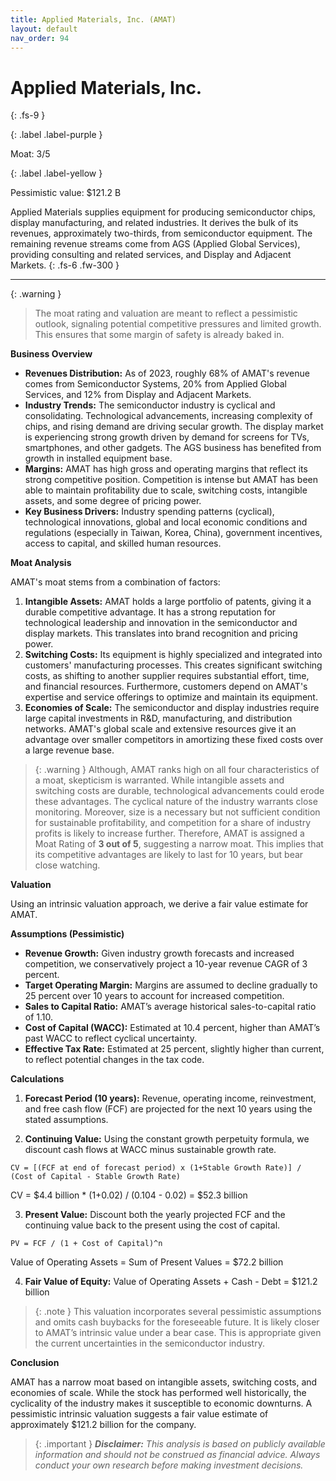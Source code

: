 ```yaml
---
title: Applied Materials, Inc. (AMAT)
layout: default
nav_order: 94
---
```


# Applied Materials, Inc.
{: .fs-9 }

{: .label .label-purple }

Moat: 3/5

{: .label .label-yellow }

Pessimistic value: $121.2 B

Applied Materials supplies equipment for producing semiconductor chips, display manufacturing, and related industries. It derives the bulk of its revenues, approximately two-thirds, from semiconductor equipment. The remaining revenue streams come from AGS (Applied Global Services), providing consulting and related services, and Display and Adjacent Markets.
{: .fs-6 .fw-300 }

---

{: .warning } 
>The moat rating and valuation are meant to reflect a pessimistic outlook, signaling potential competitive pressures and limited growth. This ensures that some margin of safety is already baked in.


**Business Overview**

* **Revenues Distribution:** As of 2023, roughly 68% of AMAT's revenue comes from Semiconductor Systems, 20% from Applied Global Services, and 12% from Display and Adjacent Markets.
* **Industry Trends:** The semiconductor industry is cyclical and consolidating. Technological advancements, increasing complexity of chips, and rising demand are driving secular growth. The display market is experiencing strong growth driven by demand for screens for TVs, smartphones, and other gadgets.  The AGS business has benefited from growth in installed equipment base.
* **Margins:** AMAT has high gross and operating margins that reflect its strong competitive position. Competition is intense but AMAT has been able to maintain profitability due to scale, switching costs, intangible assets, and some degree of pricing power.
* **Key Business Drivers:** Industry spending patterns (cyclical), technological innovations, global and local economic conditions and regulations (especially in Taiwan, Korea, China), government incentives, access to capital, and skilled human resources.

**Moat Analysis**

AMAT's moat stems from a combination of factors:

1. **Intangible Assets:** AMAT holds a large portfolio of patents, giving it a durable competitive advantage. It has a strong reputation for technological leadership and innovation in the semiconductor and display markets. This translates into brand recognition and pricing power.
2. **Switching Costs:** Its equipment is highly specialized and integrated into customers' manufacturing processes. This creates significant switching costs, as shifting to another supplier requires substantial effort, time, and financial resources. Furthermore, customers depend on AMAT's expertise and service offerings to optimize and maintain its equipment.
3. **Economies of Scale:** The semiconductor and display industries require large capital investments in R&D, manufacturing, and distribution networks. AMAT's global scale and extensive resources give it an advantage over smaller competitors in amortizing these fixed costs over a large revenue base.

> {: .warning }
> Although, AMAT ranks high on all four characteristics of a moat, skepticism is warranted. While intangible assets and switching costs are durable, technological advancements could erode these advantages. The cyclical nature of the industry warrants close monitoring. Moreover, size is a necessary but not sufficient condition for sustainable profitability, and competition for a share of industry profits is likely to increase further. Therefore, AMAT is assigned a Moat Rating of **3 out of 5**, suggesting a narrow moat. This implies that its competitive advantages are likely to last for 10 years, but bear close watching.

**Valuation**

Using an intrinsic valuation approach, we derive a fair value estimate for AMAT.

**Assumptions (Pessimistic)**

* **Revenue Growth:**  Given industry growth forecasts and increased competition, we conservatively project a 10-year revenue CAGR of 3 percent.
* **Target Operating Margin:** Margins are assumed to decline gradually to 25 percent over 10 years to account for increased competition.
* **Sales to Capital Ratio:** AMAT’s average historical sales-to-capital ratio of 1.10.
* **Cost of Capital (WACC):** Estimated at 10.4 percent, higher than AMAT’s past WACC to reflect cyclical uncertainty.
* **Effective Tax Rate:**  Estimated at 25 percent, slightly higher than current, to reflect potential changes in the tax code.

**Calculations**

1. **Forecast Period (10 years):** Revenue, operating income, reinvestment, and free cash flow (FCF) are projected for the next 10 years using the stated assumptions.


2. **Continuing Value:** Using the constant growth perpetuity formula, we discount cash flows at WACC minus sustainable growth rate.

```
CV = [(FCF at end of forecast period) x (1+Stable Growth Rate)] / (Cost of Capital - Stable Growth Rate)
```

CV = $4.4 billion * (1+0.02) / (0.104 - 0.02) = $52.3 billion 


3. **Present Value:** Discount both the yearly projected FCF and the continuing value back to the present using the cost of capital.

```
PV = FCF / (1 + Cost of Capital)^n
```

Value of Operating Assets = Sum of Present Values = $72.2 billion

4. **Fair Value of Equity:** Value of Operating Assets + Cash - Debt = $121.2 billion

> {: .note }
> This valuation incorporates several pessimistic assumptions and omits cash buybacks for the foreseeable future.  It is likely closer to AMAT’s intrinsic value under a bear case.  This is appropriate given the current uncertainties in the semiconductor industry. 

**Conclusion**

AMAT has a narrow moat based on intangible assets, switching costs, and economies of scale.  While the stock has performed well historically, the cyclicality of the industry makes it susceptible to economic downturns. A pessimistic intrinsic valuation suggests a fair value estimate of approximately $121.2 billion for the company.


> {: .important } 
> ***Disclaimer:** This analysis is based on publicly available information and should not be construed as financial advice. Always conduct your own research before making investment decisions.*